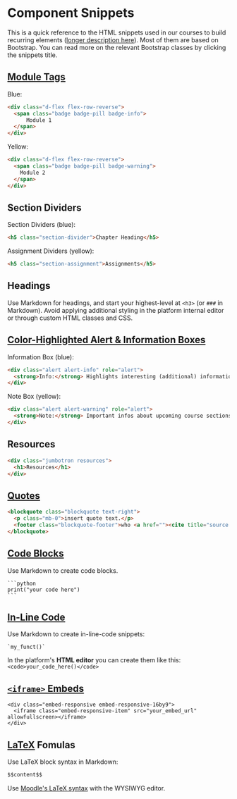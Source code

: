 # Component Snippets

This is a quick reference to the HTML snippets used in our courses to build recurring elements ([longer description here](11-platform-style.md)). Most of them are based on Bootstrap. You can read more on the relevant Bootstrap classes by clicking the snippets title.

## [Module Tags](https://getbootstrap.com/docs/4.0/components/buttons/)

Blue:

```html
<div class="d-flex flex-row-reverse">
  <span class="badge badge-pill badge-info">
      Module 1
  </span>
</div>
```

Yellow:

```html
<div class="d-flex flex-row-reverse">
  <span class="badge badge-pill badge-warning">
    Module 2
  </span>
</div>
```

## Section Dividers

Section Dividers (blue):

```html
<h5 class="section-divider">Chapter Heading</h5>
```

Assignment Dividers (yellow):

```html
<h5 class="section-assignment">Assignments</h5>
```

## Headings

Use Markdown for headings, and start your highest-level at `<h3>` (or `###` in Markdown). Avoid applying additional styling in the platform internal editor or through custom HTML classes and CSS.

## [Color-Highlighted Alert & Information Boxes](https://getbootstrap.com/docs/4.0/components/alerts/)

Information Box (blue):

```html
<div class="alert alert-info" role="alert">
  <strong>Info:</strong> Highlights interesting (additional) information.
</div>
```

Note Box (yellow):

```html
<div class="alert alert-warning" role="alert">
  <strong>Note:</strong> Important infos about upcoming course sections, or potential gotchas.
</div>
```

## Resources

```html
<div class="jumbotron resources">
  <h1>Resources</h1>
</div>
```

## [Quotes](https://getbootstrap.com/docs/4.0/content/typography/#blockquotes)

```html
<blockquote class="blockquote text-right">
  <p class="mb-0">insert quote text.</p>
  <footer class="blockquote-footer">who <a href=""><cite title="source title">source title</cite></a></footer>
</blockquote>
```

## [Code Blocks](https://help.github.com/en/github/writing-on-github/creating-and-highlighting-code-blocks)

Use Markdown to create code blocks.

    ```python
    print("your code here")
    ```

## [In-Line Code](https://daringfireball.net/projects/markdown/syntax#code)

Use Markdown to create in-line-code snippets:

```
`my_funct()`
```

In the platform's **HTML editor** you can create them like this: `<code>your_code_here()</code>`

## [`<iframe>` Embeds](https://getbootstrap.com/docs/4.0/utilities/embed/)

```
<div class="embed-responsive embed-responsive-16by9">
  <iframe class="embed-responsive-item" src="your_embed_url" allowfullscreen></iframe>
</div>
```
## [LaTeX](https://www.latex-project.org/help/documentation/) Fomulas

Use LaTeX block syntax in Markdown:

```md
$$content$$
```

Use [Moodle's LaTeX syntax](https://docs.moodle.org/38/en/Using_TeX_Notation) with the WYSIWYG editor.
